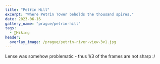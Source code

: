 ```yaml
---
title: "Petřín Hill"
excerpt: "Where Petrin Tower beholds the thousand spires."
date: 2023-06-16
gallery_name: "prague/petrin-hill"
tags:
  - 🥾Hiking
header:
  overlay_image: /prague/petrin-river-view-3v1.jpg
---
```

Lense was somehow problematic - thus 1/3 of the frames are not sharp :/
